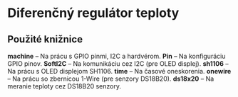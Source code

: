 # Diferenčný regulátor teploty

## Použité knižnice

**machine**  – Na prácu s GPIO pinmi, I2C a hardvérom.
**Pin**      – Na konfiguráciu GPIO pinov.
**SoftI2C**  – Na komunikáciu cez I2C (pre OLED displej).
**sh1106**   – Na prácu s OLED displejom SH1106.
**time**     – Na časové oneskorenia.
**onewire**  – Na prácu so zbernicou 1-Wire (pre senzory DS18B20).
**ds18x20**  – Na meranie teploty cez DS18B20 senzory.
